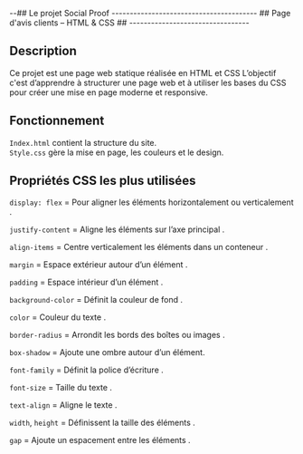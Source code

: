 --##  Le projet Social Proof 
---------------------------------------- ## Page d'avis clients – HTML & CSS ## ---------------------------------
##  Description
Ce projet est une page web statique réalisée en HTML et CSS
L’objectif c'est d’apprendre à structurer une page web et à utiliser les bases du CSS pour créer une mise en page moderne et responsive.


## Fonctionnement
 `Index.html`  contient la structure du site.  
 `Style.css`  gère la mise en page, les couleurs et le design.


##  Propriétés CSS les plus utilisées


 `display: flex` =  Pour aligner les éléments horizontalement ou verticalement .

 `justify-content` = Aligne les éléments sur l’axe principal .

 `align-items` = Centre verticalement les éléments dans un conteneur .

 `margin` = Espace extérieur autour d’un élément .

 `padding` = Espace intérieur d’un élément .

 `background-color` = Définit la couleur de fond .

 `color` = Couleur du texte .

 `border-radius` = Arrondit les bords des boîtes ou images .

 `box-shadow` = Ajoute une ombre autour d’un élément.

 `font-family` = Définit la police d’écriture .

 `font-size` = Taille du texte .

 `text-align` = Aligne le texte .

 `width`, `height` = Définissent la taille des éléments .

 `gap` = Ajoute un espacement entre les éléments .
